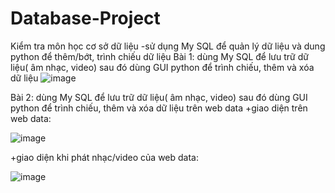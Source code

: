 # Database-Project
Kiểm tra môn học cơ sở dữ liệu
-sử dụng My SQL để quản lý dữ liệu và dung python để thêm/bớt, trình chiếu dữ liệu
Bài 1:
dùng My SQL để lưu trữ dữ liệu( âm nhạc, video)
sau đó dùng GUI python để trình chiếu, thêm và xóa dữ liệu
![image](https://github.com/user-attachments/assets/ab4c0773-d9fb-425d-947a-c7788234c708)

Bài 2:
dùng My SQL để lưu trữ dữ liệu( âm nhạc, video)
sau đó dùng GUI python để trình chiếu, thêm và xóa dữ liệu trên web data
+giao diện trên web data:

![image](https://github.com/user-attachments/assets/db4ccd8c-a2d4-427c-87f0-d7bc9136324b)


+giao diện khi phát nhạc/video của web data:

![image](https://github.com/user-attachments/assets/057b5494-55de-4c9f-bf1a-2845d044a6d4)

